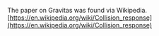 The paper on Gravitas was found via Wikipedia.
[https://en.wikipedia.org/wiki/Collision_response](https://en.wikipedia.org/wiki/Collision_response)



